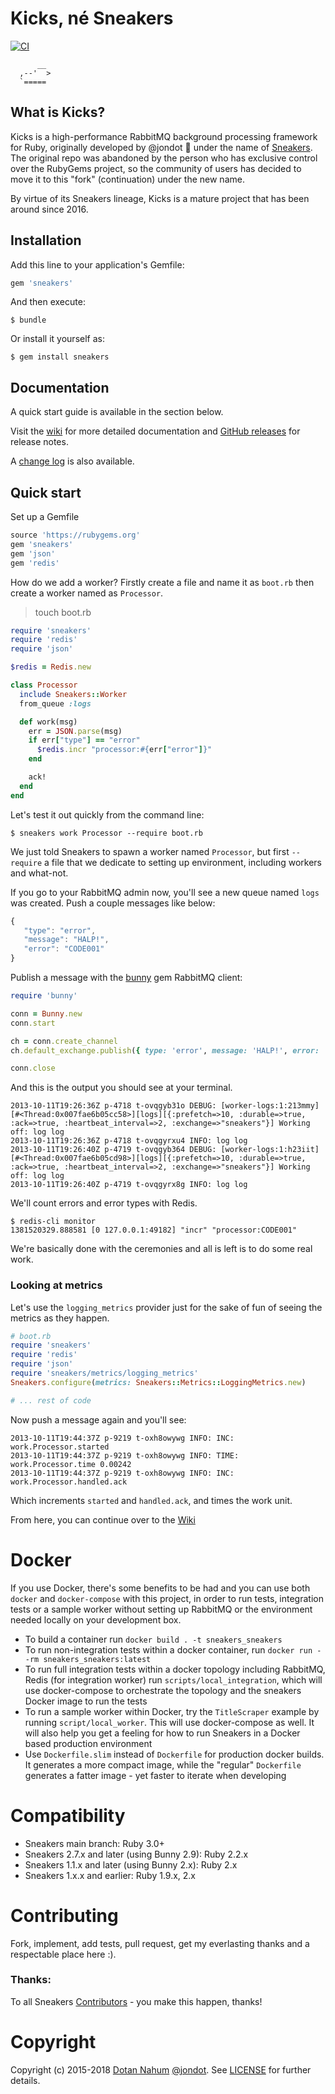 # Kicks, né Sneakers

[![CI](https://github.com/ruby-amqp/kicks/actions/workflows/ci.yml/badge.svg)](https://github.com/ruby-amqp/kicks/actions/workflows/ci.yml)

```
      __
  ,--'  >
  `=====

```

## What is Kicks?

Kicks is a high-performance RabbitMQ background processing framework for
Ruby, originally developed by @jondot 👏 under the name of [Sneakers](https://github.com/jondot/sneakers).
The original repo was abandoned by the person who has exclusive control
over the RubyGems project, so the community of users has decided to move it
to this "fork" (continuation) under the new name.

By virtue of its Sneakers lineage, Kicks is a mature project that has been around since 2016.


## Installation

Add this line to your application's Gemfile:

```ruby
gem 'sneakers'
```

And then execute:

```shell-session
$ bundle
```

Or install it yourself as:

```shell-session
$ gem install sneakers
```

## Documentation

A quick start guide is available in the section below.

Visit the [wiki](https://github.com/jondot/sneakers/wiki) for more detailed
documentation and [GitHub releases](https://github.com/jondot/sneakers/releases) for release
notes.

A [change log](./ChangeLog.md) is also available.

## Quick start

Set up a Gemfile

```ruby
source 'https://rubygems.org'
gem 'sneakers'
gem 'json'
gem 'redis'
```

How do we add a worker? Firstly create a file and name it as `boot.rb`
then create a worker named as `Processor`.

> touch boot.rb

```ruby
require 'sneakers'
require 'redis'
require 'json'

$redis = Redis.new

class Processor
  include Sneakers::Worker
  from_queue :logs

  def work(msg)
    err = JSON.parse(msg)
    if err["type"] == "error"
      $redis.incr "processor:#{err["error"]}"
    end

    ack!
  end
end
```

Let's test it out quickly from the command line:

```shell-session
$ sneakers work Processor --require boot.rb
```

We just told Sneakers to spawn a worker named `Processor`, but first `--require` a file that we dedicate to setting up environment, including workers and what-not.

If you go to your RabbitMQ admin now, you'll see a new queue named `logs` was created. Push a couple messages like below:

```javascript
{
   "type": "error",
   "message": "HALP!",
   "error": "CODE001"
}
```

Publish a message with the [bunny](https://github.com/ruby-amqp/bunny) gem RabbitMQ client:

```ruby
require 'bunny'

conn = Bunny.new
conn.start

ch = conn.create_channel
ch.default_exchange.publish({ type: 'error', message: 'HALP!', error: 'CODE001' }.to_json, routing_key: 'logs')

conn.close
```

And this is the output you should see at your terminal.

```
2013-10-11T19:26:36Z p-4718 t-ovqgyb31o DEBUG: [worker-logs:1:213mmy][#<Thread:0x007fae6b05cc58>][logs][{:prefetch=>10, :durable=>true, :ack=>true, :heartbeat_interval=>2, :exchange=>"sneakers"}] Working off: log log
2013-10-11T19:26:36Z p-4718 t-ovqgyrxu4 INFO: log log
2013-10-11T19:26:40Z p-4719 t-ovqgyb364 DEBUG: [worker-logs:1:h23iit][#<Thread:0x007fae6b05cd98>][logs][{:prefetch=>10, :durable=>true, :ack=>true, :heartbeat_interval=>2, :exchange=>"sneakers"}] Working off: log log
2013-10-11T19:26:40Z p-4719 t-ovqgyrx8g INFO: log log
```

We'll count errors and error types with Redis.

``` shell-session
$ redis-cli monitor
1381520329.888581 [0 127.0.0.1:49182] "incr" "processor:CODE001"
```

We're basically done with the ceremonies and all is left is to do some real work.

### Looking at metrics

Let's use the `logging_metrics` provider just for the sake of fun of seeing the metrics as they happen.

```ruby
# boot.rb
require 'sneakers'
require 'redis'
require 'json'
require 'sneakers/metrics/logging_metrics'
Sneakers.configure(metrics: Sneakers::Metrics::LoggingMetrics.new)

# ... rest of code
```

Now push a message again and you'll see:

```
2013-10-11T19:44:37Z p-9219 t-oxh8owywg INFO: INC: work.Processor.started
2013-10-11T19:44:37Z p-9219 t-oxh8owywg INFO: TIME: work.Processor.time 0.00242
2013-10-11T19:44:37Z p-9219 t-oxh8owywg INFO: INC: work.Processor.handled.ack
```

Which increments `started` and `handled.ack`, and times the work unit.

From here, you can continue over to the
[Wiki](https://github.com/jondot/sneakers/wiki)

# Docker

If you use Docker, there's some benefits to be had and you can use both
`docker` and `docker-compose` with this project, in order to run tests,
integration tests or a sample worker without setting up RabbitMQ or the
environment needed locally on your development box.

* To build a container run `docker build . -t sneakers_sneakers`
* To run non-integration tests within a docker container, run `docker run --rm
  sneakers_sneakers:latest`
* To run full integration tests within a docker topology including RabbitMQ,
  Redis (for integration worker) run `scripts/local_integration`, which will
  use docker-compose to orchestrate the topology and the sneakers Docker image
  to run the tests
* To run a sample worker within Docker, try the `TitleScraper` example by
  running `script/local_worker`. This will use docker-compose as well. It will
  also help you get a feeling for how to run Sneakers in a Docker based
  production environment
* Use `Dockerfile.slim` instead of `Dockerfile` for production docker builds.
  It generates a more compact image, while the "regular" `Dockerfile` generates
  a fatter image - yet faster to iterate when developing

# Compatibility

* Sneakers main branch: Ruby 3.0+
* Sneakers 2.7.x and later (using Bunny 2.9): Ruby 2.2.x
* Sneakers 1.1.x and later (using Bunny 2.x): Ruby 2.x
* Sneakers 1.x.x and earlier: Ruby 1.9.x, 2.x

# Contributing

Fork, implement, add tests, pull request, get my everlasting thanks and a respectable place here :).

### Thanks:

To all Sneakers [Contributors](https://github.com/jondot/sneakers/graphs/contributors) - you make this happen, thanks!

# Copyright

Copyright (c) 2015-2018 [Dotan Nahum](http://gplus.to/dotan) [@jondot](http://twitter.com/jondot). See [LICENSE](LICENSE.txt) for further details.
